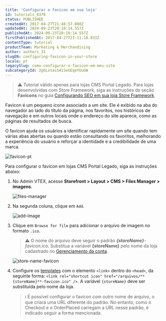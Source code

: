 ```yaml
---
title: 'Configurar o favicon em sua loja'
id: tutorials_6370
status: PUBLISHED
createdAt: 2017-04-27T21:48:57.080Z
updatedAt: 2024-09-23T20:18:14.557Z
publishedAt: 2024-09-23T20:18:14.557Z
firstPublishedAt: 2017-04-27T23:11:18.833Z
contentType: tutorial
productTeam: Marketing & Merchandising
author: authors_31
slugEN: configuring-favicon-in-your-store
locale: pt
legacySlug: como-configurar-o-favicon-em-meu-site
subcategoryId: 2g6LxtasS4iSeGEqeYUuGW
---
```


>⚠️ Tutorial válido apenas para lojas CMS Portal Legado. Para lojas desenvolvidas com Store Framework, siga as instruções da seção **Favicons** no guia [Configurando SEO em sua loja Store Framework](https://help.vtex.com/pt/tutorial/configurando-seo-em-sua-loja--1sKskEsjUSvgHyqM8oknVR?&utm_source=autocomplete#favicons).

Favicon é um pequeno ícone associado a um site. Ele é exibido na aba do navegador ao lado do título da página, nos favoritos, nos históricos de navegação e em outros locais onde o endereço do site aparece, como as páginas de resultados de busca.

O favicon ajuda os usuários a identificar rapidamente um site quando tem várias abas abertas ou quando estão consultando os favoritos, melhorando a experiência do usuário e reforçar a identidade e a credibilidade de uma marca.

![favicon-pt](https://images.ctfassets.net/alneenqid6w5/6RVE5D9e9zbUogXZHvZPNQ/87f53f368630eac930bd32c55043f589/favicon-pt.png)

Para configurar o favicon em lojas CMS Portal Legado, siga as instruções abaixo:

1. No Admin VTEX, acesse **Storefront > Layout > CMS > Files Manager > imagens**.

    ![files-manager](//images.ctfassets.net/alneenqid6w5/4uQN2LoOBbID1KLD63B3jA/11b63673ad3a0088bb273a4cc40f2f47/files-manager.png)

2. Na segunda coluna, clique em `Add`.

    ![add-image](//images.ctfassets.net/alneenqid6w5/34MLMbESt4MynXCF301zLc/83464cc6241dbdaaf50c38898850ba87/add-image.png)

3. Clique em `Browse for file` para adicionar o arquivo de imagem no formato `.ico`.

    >⚠️ O nome do arquivo deve seguir o padrão <i>**{storeName}**-favicon.ico</i>. Substitua a variável **{storeName}** pelo nome da loja cadastrado no [Gerenciamento da conta](https://help.vtex.com/pt/tutorial/gerenciamento-da-conta--2vhUVOKfCaswqLguT2F9xq).

    ![store-name-favicon](//images.ctfassets.net/alneenqid6w5/sqSMZhwI4vz48vBFTqmEA/33d3fc6bd1a5bc50ccf11422f85f57cc/store-name-favicon.png)

4. Configure os [templates](https://help.vtex.com/pt/tutorial/o-que-sao-templates--4l7BQBYO9ycumsqua2CU88) com o elemento `<link>` dentro do `<head>`, da seguinte forma: `<link rel="shortcut icon" href="/arquivos/**{storeName}**-favicon.ico" />`. A variável `{storeName}` deve ser substituída pelo nome da loja.

    >ℹ️ É possível configurar o favicon com outro nome de arquivo, o que criará uma URL diferente do padrão. No entanto, como o Checkout e o OrderPlaced carregam a URL nesse padrão, é indicado seguir a forma mencionada.
